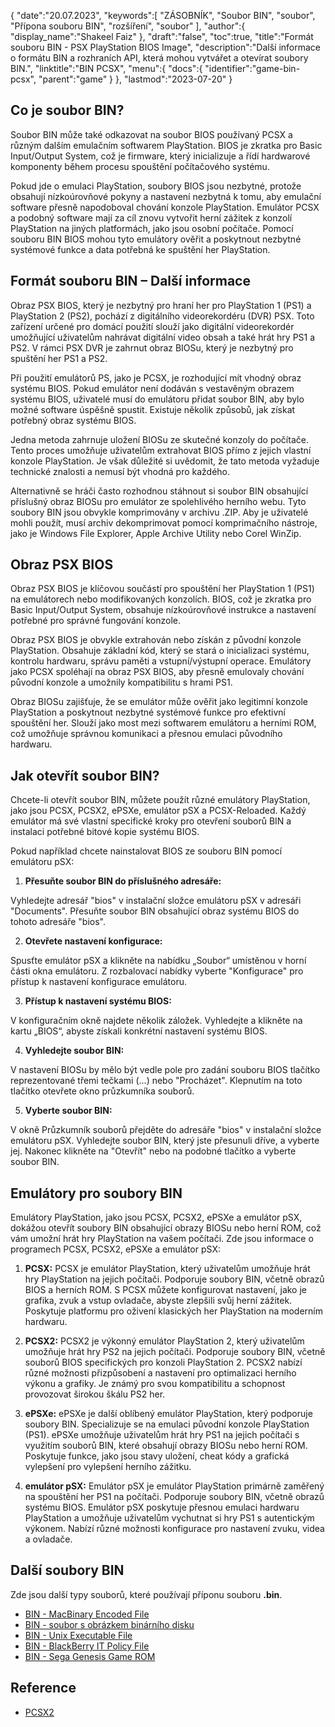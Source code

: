 {
"date":"20.07.2023",
   "keywords":[
"ZÁSOBNÍK",
"Soubor BIN",
"soubor",
"Přípona souboru BIN",
"rozšíření",
"soubor"
],
   "author":{
"display_name":"Shakeel Faiz"
},
"draft":"false",
"toc":true,
"title":"Formát souboru BIN - PSX PlayStation BIOS Image",
   "description":"Další informace o formátu BIN a rozhraních API, která mohou vytvářet a otevírat soubory BIN.",
"linktitle":"BIN PCSX",
   "menu":{
      "docs":{
         "identifier":"game-bin-pcsx",
         "parent":"game"
}
},
"lastmod":"2023-07-20"
}

## Co je soubor BIN?

Soubor BIN může také odkazovat na soubor BIOS používaný PCSX a různým dalším emulačním softwarem PlayStation. BIOS je zkratka pro Basic Input/Output System, což je firmware, který inicializuje a řídí hardwarové komponenty během procesu spouštění počítačového systému.

Pokud jde o emulaci PlayStation, soubory BIOS jsou nezbytné, protože obsahují nízkoúrovňové pokyny a nastavení nezbytná k tomu, aby emulační software přesně napodoboval chování konzole PlayStation. Emulátor PCSX a podobný software mají za cíl znovu vytvořit herní zážitek z konzolí PlayStation na jiných platformách, jako jsou osobní počítače. Pomocí souboru BIN BIOS mohou tyto emulátory ověřit a poskytnout nezbytné systémové funkce a data potřebná ke spuštění her PlayStation.

## Formát souboru BIN – Další informace

Obraz PSX BIOS, který je nezbytný pro hraní her pro PlayStation 1 (PS1) a PlayStation 2 (PS2), pochází z digitálního videorekordéru (DVR) PSX. Toto zařízení určené pro domácí použití slouží jako digitální videorekordér umožňující uživatelům nahrávat digitální video obsah a také hrát hry PS1 a PS2. V rámci PSX DVR je zahrnut obraz BIOSu, který je nezbytný pro spuštění her PS1 a PS2.

Při použití emulátorů PS, jako je PCSX, je rozhodující mít vhodný obraz systému BIOS. Pokud emulátor není dodáván s vestavěným obrazem systému BIOS, uživatelé musí do emulátoru přidat soubor BIN, aby bylo možné software úspěšně spustit. Existuje několik způsobů, jak získat potřebný obraz systému BIOS.

Jedna metoda zahrnuje uložení BIOSu ze skutečné konzoly do počítače. Tento proces umožňuje uživatelům extrahovat BIOS přímo z jejich vlastní konzole PlayStation. Je však důležité si uvědomit, že tato metoda vyžaduje technické znalosti a nemusí být vhodná pro každého.

Alternativně se hráči často rozhodnou stáhnout si soubor BIN obsahující příslušný obraz BIOSu pro emulátor ze spolehlivého herního webu. Tyto soubory BIN jsou obvykle komprimovány v archivu .ZIP. Aby je uživatelé mohli použít, musí archiv dekomprimovat pomocí komprimačního nástroje, jako je Windows File Explorer, Apple Archive Utility nebo Corel WinZip.

## Obraz PSX BIOS

Obraz PSX BIOS je klíčovou součástí pro spouštění her PlayStation 1 (PS1) na emulátorech nebo modifikovaných konzolích. BIOS, což je zkratka pro Basic Input/Output System, obsahuje nízkoúrovňové instrukce a nastavení potřebné pro správné fungování konzole.

Obraz PSX BIOS je obvykle extrahován nebo získán z původní konzole PlayStation. Obsahuje základní kód, který se stará o inicializaci systému, kontrolu hardwaru, správu paměti a vstupní/výstupní operace. Emulátory jako PCSX spoléhají na obraz PSX BIOS, aby přesně emulovaly chování původní konzole a umožnily kompatibilitu s hrami PS1.

Obraz BIOSu zajišťuje, že se emulátor může ověřit jako legitimní konzole PlayStation a poskytnout nezbytné systémové funkce pro efektivní spouštění her. Slouží jako most mezi softwarem emulátoru a herními ROM, což umožňuje správnou komunikaci a přesnou emulaci původního hardwaru.

## Jak otevřít soubor BIN?

Chcete-li otevřít soubor BIN, můžete použít různé emulátory PlayStation, jako jsou PCSX, PCSX2, ePSXe, emulátor pSX a PCSX-Reloaded. Každý emulátor má své vlastní specifické kroky pro otevření souborů BIN a instalaci potřebné bitové kopie systému BIOS.

Pokud například chcete nainstalovat BIOS ze souboru BIN pomocí emulátoru pSX:

1. **Přesuňte soubor BIN do příslušného adresáře:**

Vyhledejte adresář "bios" v instalační složce emulátoru pSX v adresáři "Documents". Přesuňte soubor BIN obsahující obraz systému BIOS do tohoto adresáře "bios".

2. **Otevřete nastavení konfigurace:**

Spusťte emulátor pSX a klikněte na nabídku „Soubor“ umístěnou v horní části okna emulátoru. Z rozbalovací nabídky vyberte "Konfigurace" pro přístup k nastavení konfigurace emulátoru.

3. **Přístup k nastavení systému BIOS:**

V konfiguračním okně najdete několik záložek. Vyhledejte a klikněte na kartu „BIOS“, abyste získali konkrétní nastavení systému BIOS.

4. **Vyhledejte soubor BIN:**

V nastavení BIOSu by mělo být vedle pole pro zadání souboru BIOS tlačítko reprezentované třemi tečkami (...) nebo "Procházet". Klepnutím na toto tlačítko otevřete okno průzkumníka souborů.

5. **Vyberte soubor BIN:**

V okně Průzkumník souborů přejděte do adresáře "bios" v instalační složce emulátoru pSX. Vyhledejte soubor BIN, který jste přesunuli dříve, a vyberte jej. Nakonec klikněte na "Otevřít" nebo na podobné tlačítko a vyberte soubor BIN.

## Emulátory pro soubory BIN

Emulátory PlayStation, jako jsou PCSX, PCSX2, ePSXe a emulátor pSX, dokážou otevřít soubory BIN obsahující obrazy BIOSu nebo herní ROM, což vám umožní hrát hry PlayStation na vašem počítači. Zde jsou informace o programech PCSX, PCSX2, ePSXe a emulátor pSX:

1. **PCSX:** PCSX je emulátor PlayStation, který uživatelům umožňuje hrát hry PlayStation na jejich počítači. Podporuje soubory BIN, včetně obrazů BIOS a herních ROM. S PCSX můžete konfigurovat nastavení, jako je grafika, zvuk a vstup ovladače, abyste zlepšili svůj herní zážitek. Poskytuje platformu pro oživení klasických her PlayStation na moderním hardwaru.

2. **PCSX2:** PCSX2 je výkonný emulátor PlayStation 2, který uživatelům umožňuje hrát hry PS2 na jejich počítači. Podporuje soubory BIN, včetně souborů BIOS specifických pro konzoli PlayStation 2. PCSX2 nabízí různé možnosti přizpůsobení a nastavení pro optimalizaci herního výkonu a grafiky. Je známý pro svou kompatibilitu a schopnost provozovat širokou škálu PS2 her.

3. **ePSXe:** ePSXe je další oblíbený emulátor PlayStation, který podporuje soubory BIN. Specializuje se na emulaci původní konzole PlayStation (PS1). ePSXe umožňuje uživatelům hrát hry PS1 na jejich počítači s využitím souborů BIN, které obsahují obrazy BIOSu nebo herní ROM. Poskytuje funkce, jako jsou stavy uložení, cheat kódy a grafická vylepšení pro vylepšení herního zážitku.

4. **emulátor pSX:** Emulátor pSX je emulátor PlayStation primárně zaměřený na spouštění her PS1 na počítači. Podporuje soubory BIN, včetně obrazů systému BIOS. Emulátor pSX poskytuje přesnou emulaci hardwaru PlayStation a umožňuje uživatelům vychutnat si hry PS1 s autentickým výkonem. Nabízí různé možnosti konfigurace pro nastavení zvuku, videa a ovladače.

## Další soubory BIN

Zde jsou další typy souborů, které používají příponu souboru **.bin**.

- [BIN - MacBinary Encoded File](/cs/compression/bin/)
- [BIN - soubor s obrázkem binárního disku](/cs/disc-and-media/bin/)
- [BIN - Unix Executable File](/cs/executable/bin/)
- [BIN - BlackBerry IT Policy File](/cs/settings/bin/)
- [BIN - Sega Genesis Game ROM](/cs/game/bin/)

## Reference
* [PCSX2](https://en.wikipedia.org/wiki/PCSX2)

